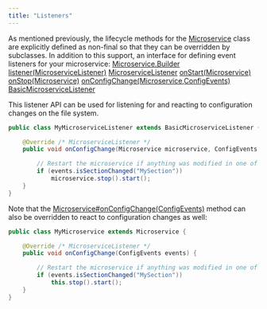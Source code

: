 ```yaml
---
title: "Listeners"
---
```


As mentioned previously, the lifecycle methods for the [Microservice]({{API_DOCS}}/org/apache/juneau/microservice/Microservice.html) class are explicitly defined as non-final so that they can be overridden by subclasses.
In addition to this support, an interface for defining event listeners for your microservice:
<tree>
<node-0><java-class>[Microservice.Builder]({{API_DOCS}}/org/apache/juneau/microservice/Microservice/Builder.html)</java-class></node-0>
<node-1><java-method>[listener(MicroserviceListener)]({{API_DOCS}}/org/apache/juneau/microservice/Microservice/Builder.html#listener(MicroserviceListener))</java-method></node-1>
<node-0><java-class>[MicroserviceListener]({{API_DOCS}}/org/apache/juneau/microservice/MicroserviceListener.html)</java-class></node-0>
<node-1><java-method>[onStart(Microservice)]({{API_DOCS}}/org/apache/juneau/microservice/MicroserviceListener.html#onStart(Microservice))</java-method></node-1>
<node-1><java-method>[onStop(Microservice)]({{API_DOCS}}/org/apache/juneau/microservice/MicroserviceListener.html#onStop(Microservice))</java-method></node-1>
<node-1><java-method>[onConfigChange(Microservice,ConfigEvents)]({{API_DOCS}}/org/apache/juneau/microservice/MicroserviceListener.html#onConfigChange(Microservice,ConfigEvents))</java-method></node-1>
<node-0><java-class>[BasicMicroserviceListener]({{API_DOCS}}/org/apache/juneau/microservice/BasicMicroserviceListener.html)</java-class></node-0>
</tree>

This listener API can be used for listening for and reacting to configuration changes on the file system.

```java
public class MyMicroserviceListener extends BasicMicroserviceListener {

    @Override /* MicroserviceListener */
    public void onConfigChange(Microservice microservice, ConfigEvents events) {

        // Restart the microservice if anything was modified in one of our sections
        if (events.isSectionChanged("MySection"))
            microservice.stop().start();
    }
}
```


Note that the [Microservice#onConfigChange(ConfigEvents)]({{API_DOCS}}/org/apache/juneau/microservice/Microservice.html#onConfigChange(ConfigEvents)) method can also be overridden to react to configuration changes as well:

```java
public class MyMicroservice extends Microservice {

    @Override /* MicroserviceListener */
    public void onConfigChange(ConfigEvents events) {

        // Restart the microservice if anything was modified in one of our sections
        if (events.isSectionChanged("MySection"))
            this.stop().start();
    }
}

```
